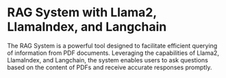 # RAG System with Llama2, LlamaIndex, and Langchain


The RAG System is a powerful tool designed to facilitate efficient querying of information from PDF documents. Leveraging the capabilities of Llama2, LlamaIndex, and Langchain, the system enables users to ask questions based on the content of PDFs and receive accurate responses promptly.
